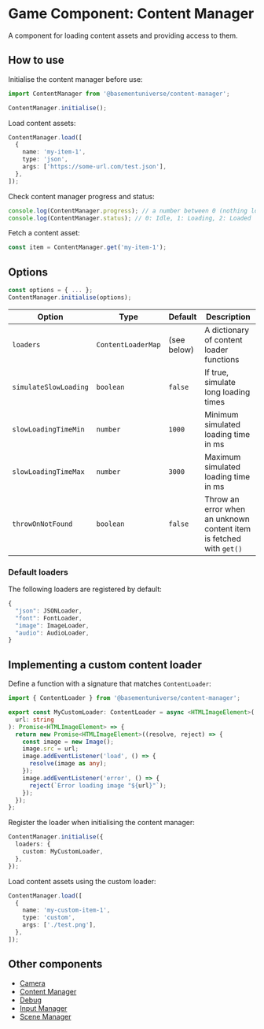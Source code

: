 # Game Component: Content Manager

A component for loading content assets and providing access to them.

## How to use

Initialise the content manager before use:

```ts
import ContentManager from '@basementuniverse/content-manager';

ContentManager.initialise();
```

Load content assets:

```ts
ContentManager.load([
  {
    name: 'my-item-1',
    type: 'json',
    args: ['https://some-url.com/test.json'],
  },
]);
```

Check content manager progress and status:
```ts
console.log(ContentManager.progress); // a number between 0 (nothing loaded yet) and 1 (finished loading)
console.log(ContentManager.status); // 0: Idle, 1: Loading, 2: Loaded
```

Fetch a content asset:

```ts
const item = ContentManager.get('my-item-1');
```

## Options

```ts
const options = { ... };
ContentManager.initialise(options);
```

| Option | Type | Default | Description |
| --- | --- | --- | --- |
| `loaders` | `ContentLoaderMap` | (see below) | A dictionary of content loader functions |
| `simulateSlowLoading` | `boolean` | `false` | If true, simulate long loading times |
| `slowLoadingTimeMin` | `number` | `1000` | Minimum simulated loading time in ms |
| `slowLoadingTimeMax` | `number` | `3000` | Maximum simulated loading time in ms |
| `throwOnNotFound` | `boolean` | `false` | Throw an error when an unknown content item is fetched with `get()` |

### Default loaders

The following loaders are registered by default:

```ts
{
  "json": JSONLoader,
  "font": FontLoader,
  "image": ImageLoader,
  "audio": AudioLoader,
}
```

## Implementing a custom content loader

Define a function with a signature that matches `ContentLoader`:

```ts
import { ContentLoader } from '@basementuniverse/content-manager';

export const MyCustomLoader: ContentLoader = async <HTMLImageElement>(
  url: string
): Promise<HTMLImageElement> => {
  return new Promise<HTMLImageElement>((resolve, reject) => {
    const image = new Image();
    image.src = url;
    image.addEventListener('load', () => {
      resolve(image as any);
    });
    image.addEventListener('error', () => {
      reject(`Error loading image "${url}"`);
    });
  });
};
```

Register the loader when initialising the content manager:

```ts
ContentManager.initialise({
  loaders: {
    custom: MyCustomLoader,
  },
});
```

Load content assets using the custom loader:

```ts
ContentManager.load([
  {
    name: 'my-custom-item-1',
    type: 'custom',
    args: ['./test.png'],
  },
]);
```

## Other components

* [Camera](https://www.npmjs.com/package/@basementuniverse/camera)
* [Content Manager](https://www.npmjs.com/package/@basementuniverse/content-manager)
* [Debug](https://www.npmjs.com/package/@basementuniverse/debug)
* [Input Manager](https://www.npmjs.com/package/@basementuniverse/input-manager)
* [Scene Manager](https://www.npmjs.com/package/@basementuniverse/scene-manager)

